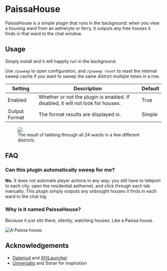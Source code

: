 # PaissaHouse
PaissaHouse is a simple plugin that runs in the background: when you view a housing ward from an aetheryte or ferry, it outputs any free houses it finds in that ward to the chat window.

## Usage
Simply install and it will happily run in the background.

Use `/psweep` to open configuration, and `/psweep reset` to reset the internal sweep cache if you want to sweep the same district multiple times in a row.

| Setting            | Description                                                                                          | Default |
|--------------------|------------------------------------------------------------------------------------------------------|---------|
| Enabled            | Whether or not the plugin is enabled. If disabled, it will not look for houses.                      | True    |
| Output Format      | The format results are displayed in.                                                                 | Simple  |

<figure>
  <img src="https://cdn.discordapp.com/attachments/263128686004404225/817965077982085120/unknown.png">
  <figcaption>The result of tabbing through all 24 wards in a few different districts.</figcaption>
</figure>


## FAQ

### Can this plugin automatically sweep for me?
**No.** It does not automate player actions in any way; you still have to teleport to each city, open the residential aethernet,
and click through each tab manually. This plugin simply outputs any unbought houses it finds in each ward to the chat log.

### Why is it named PaissaHouse?
Because it just sits there, silently, watching houses. Like a Paissa house.

![A Paissa house.](https://img2.finalfantasyxiv.com/accimg2/88/98/8898053ff4d9416da5a1a6a31d280ba42840161a.jpg)

## Acknowledgements

- [Dalamud](https://github.com/goatcorp/Dalamud) and [XIVLauncher](https://github.com/goatcorp/FFXIVQuickLauncher)
- [Universalis](https://github.com/Universalis-FFXIV/Universalis) and Sonar for inspiration
